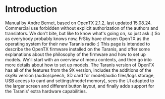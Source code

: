 # Introduction

Manual by Andre Bernet, based on OpenTX 2.1.2, last updated 15.08.24. Commercial use forbidden without explicit authorization of the authors and translators. We don't bite, but like to know what's going on, so just ask :)
So as everybody probably knows now, FrSky have chosen OpenTX as the operating system for their new Taranis radio :)
This page is intended to describe the OpenTX firmware installed on the Taranis, and offer some explanations about the philosophy of the firmware and how to set up models. We'll start with an overview of menu contents, and then go into more details about how to set up models. The Taranis version of OpenTX has all of the features from the 9X version, includes the additions of the sky9x version (audio/speech, SD card for model/audio files/logs storage, USB access to card and settings/model memory), sees the UI adapted to the larger screen and different button layout, and finally adds support for the Taranis' extra hardware capabilities.